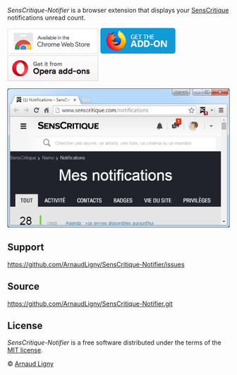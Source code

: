 _SensCritique-Notifier_ is a browser extension that displays your [SensCritique](https://www.senscritique.com) notifications unread count.

[![SensCritique Notifier available in the Chrome Web Store](docs/ChromeWebStoreBadgeWBorder.png)](https://chrome.google.com/webstore/detail/senscritique-notifier/modfdnhchpghpbfdngipkncfjcjmjjel) [![SensCritique Notifier available in Mozilla Add-ons](docs/AMO-button_1.png)](https://addons.mozilla.org/fr/firefox/addon/notificateur-senscritique/) [![Get F-Notifier from Opera add-ons](docs/addons_206x58_en.png)](https://addons.opera.com/fr/search/?developer=arnaudligny)

![SensCritique-Notifier screenshot](docs/screenshot_640x400.png "SensCritique-Notifier screenshot")

## Support

<https://github.com/ArnaudLigny/SensCritique-Notifier/issues>

## Source

<https://github.com/ArnaudLigny/SensCritique-Notifier.git>

## License

_SensCritique-Notifier_ is a free software distributed under the terms of the [MIT license](https://opensource.org/licenses/MIT).

© [Arnaud Ligny](https://arnaudligny.fr)  
